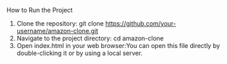 How to Run the Project
1) Clone the repository: git clone https://github.com/your-username/amazon-clone.git
2) Navigate to the project directory: cd amazon-clone
3) Open index.html in your web browser:You can open this file directly by double-clicking it or by using a local server.
